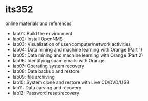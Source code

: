 # its352
online materials and references

* lab01: Build the environment
* lab02: Install OpenNMS
* lab03: Visualization of user/computer/network activities
* lab04: Data mining and machine learning with Orange (Part 1)
* lab05: Data mining and machine learning with Orange (Part 2)
* lab06: Identifying spam emails with Orange
* lab07: Operating system recovery
* lab08: Data backup and restore
* lab09: file archiving
* lab10: System clone and restore with Live CD/DVD/USB
* lab11: Data carving and recovery
* lab12: Password reset/recovery